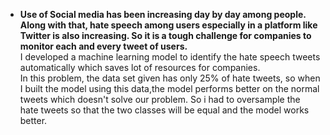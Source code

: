 * **Use of Social media has been increasing day by day among people. Along with that, hate speech among users especially in a platform like Twitter is also increasing. So it is a tough challenge for companies to monitor each and every tweet of users.** <br>
I developed a machine learning model to identify the hate speech tweets automatically which saves lot of resources for companies. <br>
In this problem, the data set given has only 25% of hate tweets, so when I built the model using this data,the model performs better on the normal tweets which doesn't solve our problem. So i had to oversample the hate tweets so that the two classes will be equal and the model works better.

